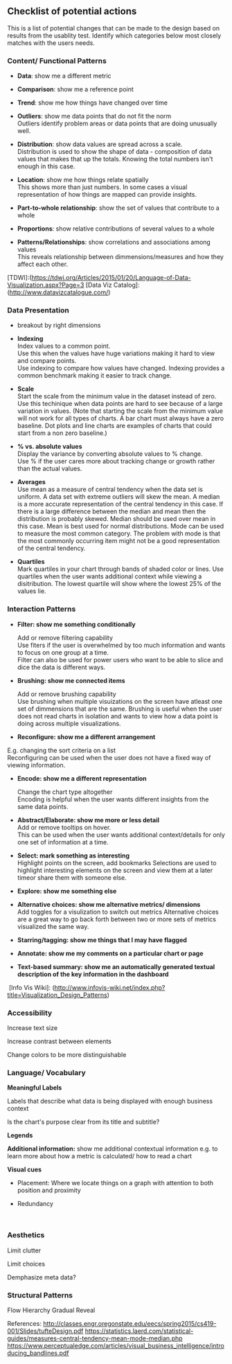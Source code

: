 

## Checklist of potential actions
This is a list of potential changes that can be made to the design based on results from the usablity test. Identify which categories below most closely matches with the users needs.

### Content/ Functional Patterns

- **Data**: show me a different metric  

- **Comparison**: show me a reference point

- **Trend**: show me how things have changed over time  

- **Outliers**: show me data points that do not fit the norm  
 Outliers identify problem areas or data points that are doing unusually well.

- **Distribution**: show data values are spread across a scale.  
Distribution is used to show the shape of data -  composition of data values that makes that up the totals. Knowing the total numbers isn't enough in this case. 

- **Location**: show me how things relate spatially  
 This shows more than just numbers. In some cases a visual representation of how things are mapped can provide insights.  

- **Part-to-whole relationship**: show the set of values that contribute to a whole  

- **Proportions**:  show relative contributions of several values to a whole  

- **Patterns/Relationships**: show correlations and associations among values  
  This reveals relationship between dimmensions/measures and how they affect each other.   

[TDWI]:(https://tdwi.org/Articles/2015/01/20/Language-of-Data-Visualization.aspx?Page=3
[Data Viz Catalog]:(http://www.datavizcatalogue.com/)

### Data Presentation

- breakout by right dimensions  

- **Indexing**  
Index values to a common point.  
Use this when the values have huge variations making it hard to view and compare points.   
Use indexing to compare how values have changed. Indexing provides a common benchmark making it easier to track change.

- **Scale**  
Start the scale from the minimum value in the dataset instead of zero.  
Use this techinique when data points are hard to see because of a large variation in values. (Note that starting the scale from the minimum value will not work for all types of charts. A bar chart must always have a zero baseline. Dot plots and line charts are examples of charts that could start from a non zero baseline.)

- **% vs. absolute values**  
Display the variance by converting absolute values to % change.  
Use % if the user cares more about tracking change or growth rather than the actual values.  

- **Averages**  
Use mean as a measure of central tendency when the data set is uniform. A data set with extreme outliers will skew the mean. A median is a more accurate representation of the central tendency in this case. If there is a large difference between the median and mean then the distribution is probably skewed. Median should be used over mean in this case. Mean is best used for normal distributions. Mode can be used to measure the most common category. The problem with mode is that the most commonly occurring item might not be a good representation of the central tendency.  

- **Quartiles**  
Mark quartiles in your chart through bands of shaded color or lines.
Use quartiles when the user wants additional context while viewing a disitribution. The lowest quartile will show where the lowest 25% of the values lie.   


### Interaction Patterns


- **Filter: show me something conditionally**

  Add or remove filtering capability  
  Use fiters if the user is overwhelmed by too much information and wants to focus on one group at a time.   
  Filter can also be used for power users who want to be able to slice and dice the data is different ways.


- **Brushing: show me connected items**

  Add or remove brushing capability  
 Use brushing when multiple visuizations on the screen have atleast one set of dimmensions that are the same. Brushing is useful when the user does not read charts in isolation and wants to view how a data point is doing across multiple visualizations.

- **Reconfigure: show me a different arrangement**

E.g. changing the sort criteria on a list    
Reconfiguring can be used when the user does not have a fixed way of viewing information.   


- **Encode: show me a different representation**

  Change the chart type altogether    
 Encoding is helpful when the user wants different insights from the same data points.


- **Abstract/Elaborate: show me more or less detail**  
  Add or remove tooltips on hover.   
  This can be used when the user wants additional context/details for only one set of information at a time. 


- **Select: mark something as interesting**  
  Highlight points on the screen, add bookmarks
  Selections are used to highlight interesting elements on the screen and view them at a later timeor share them with someone else.

- **Explore: show me something else**  

- **Alternative choices: show me alternative metrics/ dimensions**  
  Add toggles for a visulization to switch out metrics
  Alternative choices are a great way to go back forth between two or more sets of metrics visualized the same way. 


- **Starring/tagging: show me things that I may have flagged**

- **Annotate: show me my comments on a particular chart or page**

-  **Text-based summary:  show me an automatically generated textual description of the key information in the dashboard**

  ​
[Info Vis Wiki]: (http://www.infovis-wiki.net/index.php?title=Visualization_Design_Patterns)

### Accessibility

Increase text size

Increase contrast between elements

Change colors to be more distinguishable



### Language/ Vocabulary

**Meaningful Labels**

Labels that describe what data is being displayed with enough business context

Is the chart's purpose clear from its title and subtitle?


**Legends**

**Additional information:** show me additional contextual information e.g.  to learn more about how a metric is calculated/ how to read a chart

**Visual cues**

- Placement: Where we locate things on a graph with attention to both position and proximity

- Redundancy

  ​

### Aesthetics

Limit clutter

Limit choices

Demphasize meta data?

### Structural Patterns

Flow
Hierarchy
Gradual Reveal

References:
http://classes.engr.oregonstate.edu/eecs/spring2015/cs419-001/Slides/tufteDesign.pdf
https://statistics.laerd.com/statistical-guides/measures-central-tendency-mean-mode-median.php
https://www.perceptualedge.com/articles/visual_business_intelligence/introducing_bandlines.pdf

